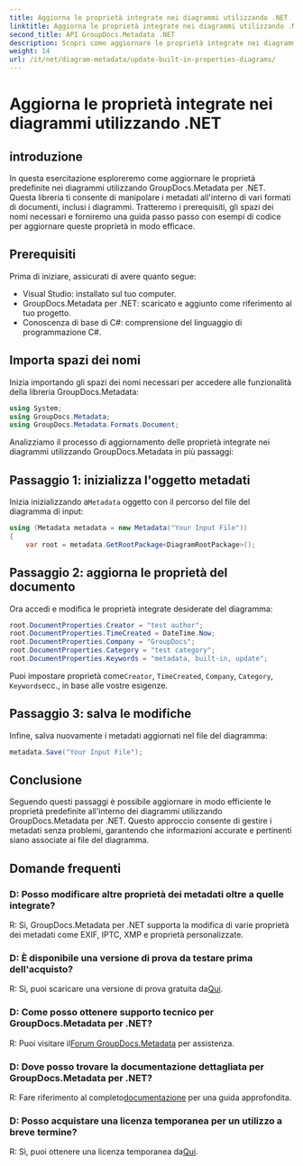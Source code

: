 ```yaml
---
title: Aggiorna le proprietà integrate nei diagrammi utilizzando .NET
linktitle: Aggiorna le proprietà integrate nei diagrammi utilizzando .NET
second_title: API GroupDocs.Metadata .NET
description: Scopri come aggiornare le proprietà integrate nei diagrammi utilizzando GroupDocs.Metadata per .NET. Modifica facilmente i metadati con esempi di codice.
weight: 14
url: /it/net/diagram-metadata/update-built-in-properties-diagrams/
---
```


# Aggiorna le proprietà integrate nei diagrammi utilizzando .NET

## introduzione
In questa esercitazione esploreremo come aggiornare le proprietà predefinite nei diagrammi utilizzando GroupDocs.Metadata per .NET. Questa libreria ti consente di manipolare i metadati all'interno di vari formati di documenti, inclusi i diagrammi. Tratteremo i prerequisiti, gli spazi dei nomi necessari e forniremo una guida passo passo con esempi di codice per aggiornare queste proprietà in modo efficace.

## Prerequisiti

Prima di iniziare, assicurati di avere quanto segue:

- Visual Studio: installato sul tuo computer.
- GroupDocs.Metadata per .NET: scaricato e aggiunto come riferimento al tuo progetto.
- Conoscenza di base di C#: comprensione del linguaggio di programmazione C#.

## Importa spazi dei nomi

Inizia importando gli spazi dei nomi necessari per accedere alle funzionalità della libreria GroupDocs.Metadata:

```csharp
using System;
using GroupDocs.Metadata;
using GroupDocs.Metadata.Formats.Document;
```

Analizziamo il processo di aggiornamento delle proprietà integrate nei diagrammi utilizzando GroupDocs.Metadata in più passaggi:

## Passaggio 1: inizializza l'oggetto metadati

 Inizia inizializzando a`Metadata` oggetto con il percorso del file del diagramma di input:

```csharp
using (Metadata metadata = new Metadata("Your Input File"))
{
    var root = metadata.GetRootPackage<DiagramRootPackage>();
```

## Passaggio 2: aggiorna le proprietà del documento

Ora accedi e modifica le proprietà integrate desiderate del diagramma:

```csharp
root.DocumentProperties.Creator = "test author";
root.DocumentProperties.TimeCreated = DateTime.Now;
root.DocumentProperties.Company = "GroupDocs";
root.DocumentProperties.Category = "test category";
root.DocumentProperties.Keywords = "metadata, built-in, update";
```

 Puoi impostare proprietà come`Creator`, `TimeCreated`, `Company`, `Category`, `Keywords`ecc., in base alle vostre esigenze.

## Passaggio 3: salva le modifiche

Infine, salva nuovamente i metadati aggiornati nel file del diagramma:

```csharp
metadata.Save("Your Input File");
```

## Conclusione

Seguendo questi passaggi è possibile aggiornare in modo efficiente le proprietà predefinite all'interno dei diagrammi utilizzando GroupDocs.Metadata per .NET. Questo approccio consente di gestire i metadati senza problemi, garantendo che informazioni accurate e pertinenti siano associate ai file del diagramma.


## Domande frequenti

### D: Posso modificare altre proprietà dei metadati oltre a quelle integrate?
R: Sì, GroupDocs.Metadata per .NET supporta la modifica di varie proprietà dei metadati come EXIF, IPTC, XMP e proprietà personalizzate.

### D: È disponibile una versione di prova da testare prima dell'acquisto?
 R: Sì, puoi scaricare una versione di prova gratuita da[Qui](https://releases.groupdocs.com/).

### D: Come posso ottenere supporto tecnico per GroupDocs.Metadata per .NET?
 R: Puoi visitare il[Forum GroupDocs.Metadata](https://forum.groupdocs.com/c/metadata/14) per assistenza.

### D: Dove posso trovare la documentazione dettagliata per GroupDocs.Metadata per .NET?
 R: Fare riferimento al completo[documentazione](https://tutorials.groupdocs.com/metadata/net/) per una guida approfondita.

### D: Posso acquistare una licenza temporanea per un utilizzo a breve termine?
 R: Sì, puoi ottenere una licenza temporanea da[Qui](https://purchase.groupdocs.com/temporary-license/).